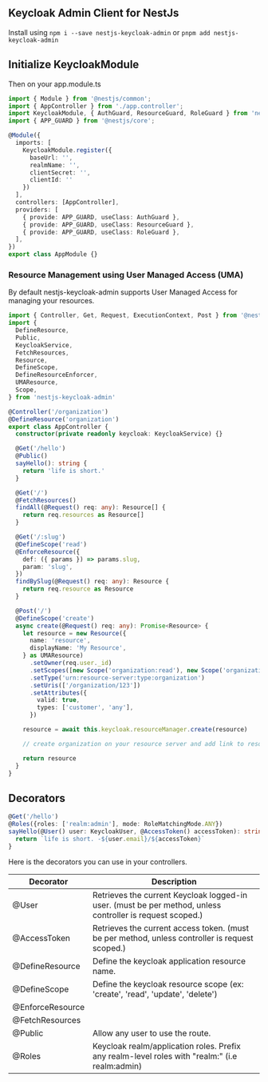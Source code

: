 ## Keycloak Admin Client for NestJs

Install using `npm i --save nestjs-keycloak-admin` or `pnpm add nestjs-keycloak-admin`


## Initialize KeycloakModule

Then on your app.module.ts

```typescript
import { Module } from '@nestjs/common';
import { AppController } from './app.controller';
import KeycloakModule, { AuthGuard, ResourceGuard, RoleGuard } from 'nestjs-keycloak-admin'
import { APP_GUARD } from '@nestjs/core';

@Module({
  imports: [
    KeycloakModule.register({
      baseUrl: '',
      realmName: '',
      clientSecret: '',
      clientId: ''
    })
  ],
  controllers: [AppController],
  providers: [
    { provide: APP_GUARD, useClass: AuthGuard },
    { provide: APP_GUARD, useClass: ResourceGuard },
    { provide: APP_GUARD, useClass: RoleGuard },
  ],
})
export class AppModule {}
```

### Resource Management using User Managed Access (UMA)

By default nestjs-keycloak-admin supports User Managed Access for managing your resources.

```typescript
import { Controller, Get, Request, ExecutionContext, Post } from '@nestjs/common'
import {
  DefineResource,
  Public,
  KeycloakService,
  FetchResources,
  Resource,
  DefineScope,
  DefineResourceEnforcer,
  UMAResource,
  Scope,
} from 'nestjs-keycloak-admin'

@Controller('/organization')
@DefineResource('organization')
export class AppController {
  constructor(private readonly keycloak: KeycloakService) {}

  @Get('/hello')
  @Public()
  sayHello(): string {
    return 'life is short.'
  }

  @Get('/')
  @FetchResources()
  findAll(@Request() req: any): Resource[] {
    return req.resources as Resource[]
  }

  @Get('/:slug')
  @DefineScope('read')
  @EnforceResource({
    def: ({ params }) => params.slug,
    param: 'slug',
  })
  findBySlug(@Request() req: any): Resource {
    return req.resource as Resource
  }

  @Post('/')
  @DefineScope('create')
  async create(@Request() req: any): Promise<Resource> {
    let resource = new Resource({
      name: 'resource',
      displayName: 'My Resource',
    } as UMAResource)
      .setOwner(req.user._id)
      .setScopes([new Scope('organization:read'), new Scope('organization:write')])
      .setType('urn:resource-server:type:organization')
      .setUris(['/organization/123'])
      .setAttributes({
        valid: true,
        types: ['customer', 'any'],
      })

    resource = await this.keycloak.resourceManager.create(resource)

    // create organization on your resource server and add link to resource.id, to access it later.

    return resource
  }
}
```

## Decorators

```typescript
@Get('/hello')
@Roles({roles: ['realm:admin'], mode: RoleMatchingMode.ANY})
sayHello(@User() user: KeycloakUser, @AccessToken() accessToken): string {
  return `life is short. -${user.email}/${accessToken}`
}
```

Here is the decorators you can use in your controllers.

| Decorator        | Description                                                                                               |
|------------------|-----------------------------------------------------------------------------------------------------------|
| @User            | Retrieves the current Keycloak logged-in user. (must be per method, unless controller is request scoped.) |
| @AccessToken     | Retrieves the current access token. (must be per method, unless controller is request scoped.)            |
| @DefineResource  | Define the keycloak application resource name.                                                            |
| @DefineScope     | Define the keycloak resource scope (ex: 'create', 'read', 'update', 'delete')                             |
| @EnforceResource |                                                                                                           |
| @FetchResources  |                                                                                                           |
| @Public          | Allow any user to use the route.                                                                          |
| @Roles           | Keycloak realm/application roles. Prefix any realm-level roles with "realm:" (i.e realm:admin)            |
